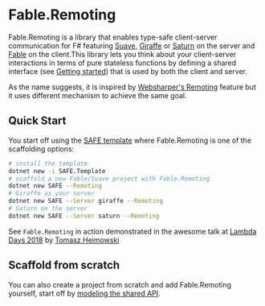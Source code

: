 # Fable.Remoting

Fable.Remoting is a library that enables type-safe client-server communication for F# featuring [Suave](https://github.com/SuaveIO/suave), [Giraffe](https://github.com/giraffe-fsharp/Giraffe) or [Saturn](https://github.com/SaturnFramework/Saturn) on the server and [Fable](http://fable.io/) on the client.This library lets you think about your client-server interactions in terms of pure stateless functions by defining a shared interface (see [Getting started](src/basics.md)) that is used by both the client and server.

As the name suggests, it is inspired by [Websharper's Remoting](https://developers.websharper.com/docs/v4.x/fs/remoting) feature but it uses different mechanism to achieve the same goal. 

## Quick Start
You start off using the [SAFE template](https://github.com/SAFE-Stack/SAFE-template) where Fable.Remoting is one of the scaffolding options:
```bash
# install the template
dotnet new -i SAFE.Template
# scaffold a new Fable/Suave project with Fable.Remoting
dotnet new SAFE --Remoting
# Giraffe as your server
dotnet new SAFE --Server giraffe --Remoting
# Saturn on the server
dotnet new SAFE --Server saturn --Remoting
``` 

See `Fable.Remoting` in action demonstrated in the awesome talk at [Lambda Days 2018](https://www.youtube.com/watch?v=LBekZt8QB4w) by [Tomasz Heimowski](https://github.com/theimowski)

## Scaffold from scratch
You can also create a project from scratch and add Fable.Remoting yourself, start off by [modeling the shared API](src/modeling-api.md).